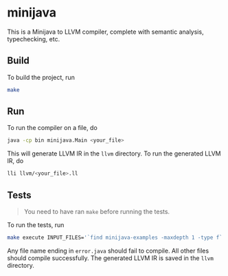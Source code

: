 # minijava

This is a Minijava to LLVM compiler, complete with semantic analysis, typechecking, etc.

## Build

To build the project, run

```bash
make
```

## Run

To run the compiler on a file, do

```bash
java -cp bin minijava.Main <your_file>
```

This will generate LLVM IR in the `llvm` directory. To run the generated LLVM IR, do

```bash
lli llvm/<your_file>.ll
```

## Tests

> You need to have ran `make` before running the tests.

To run the tests, run

```bash
make execute INPUT_FILES='`find minijava-examples -maxdepth 1 -type f`'
```

Any file name ending in `error.java` should fail to compile. All other files should compile successfully. The generated LLVM IR is saved in the `llvm` directory.
